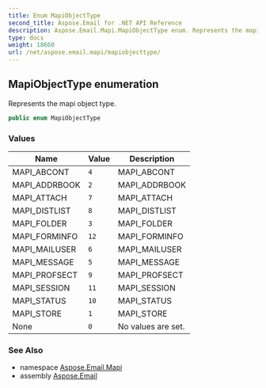 ```yaml
---
title: Enum MapiObjectType
second_title: Aspose.Email for .NET API Reference
description: Aspose.Email.Mapi.MapiObjectType enum. Represents the mapi object type
type: docs
weight: 18660
url: /net/aspose.email.mapi/mapiobjecttype/
---
```

## MapiObjectType enumeration

Represents the mapi object type.

```csharp
public enum MapiObjectType
```

### Values

| Name | Value | Description |
| --- | --- | --- |
| MAPI_ABCONT | `4` | MAPI_ABCONT |
| MAPI_ADDRBOOK | `2` | MAPI_ADDRBOOK |
| MAPI_ATTACH | `7` | MAPI_ATTACH |
| MAPI_DISTLIST | `8` | MAPI_DISTLIST |
| MAPI_FOLDER | `3` | MAPI_FOLDER |
| MAPI_FORMINFO | `12` | MAPI_FORMINFO |
| MAPI_MAILUSER | `6` | MAPI_MAILUSER |
| MAPI_MESSAGE | `5` | MAPI_MESSAGE |
| MAPI_PROFSECT | `9` | MAPI_PROFSECT |
| MAPI_SESSION | `11` | MAPI_SESSION |
| MAPI_STATUS | `10` | MAPI_STATUS |
| MAPI_STORE | `1` | MAPI_STORE |
| None | `0` | No values are set. |

### See Also

* namespace [Aspose.Email.Mapi](../../aspose.email.mapi/)
* assembly [Aspose.Email](../../)


